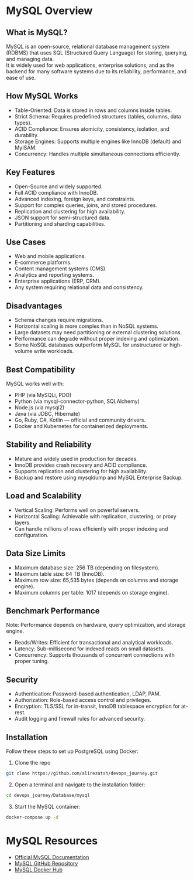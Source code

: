 # MySQL Overview

## What is MySQL?
MySQL is an open-source, relational database management system (RDBMS) that uses SQL (Structured Query Language) for storing, querying, and managing data.  
It is widely used for web applications, enterprise solutions, and as the backend for many software systems due to its reliability, performance, and ease of use.


## How MySQL Works
- Table-Oriented: Data is stored in rows and columns inside tables.
- Strict Schema: Requires predefined structures (tables, columns, data types).
- ACID Compliance: Ensures atomicity, consistency, isolation, and durability.
- Storage Engines: Supports multiple engines like InnoDB (default) and MyISAM.
- Concurrency: Handles multiple simultaneous connections efficiently.


## Key Features
- Open-Source and widely supported.
- Full ACID compliance with InnoDB.
- Advanced indexing, foreign keys, and constraints.
- Support for complex queries, joins, and stored procedures.
- Replication and clustering for high availability.
- JSON support for semi-structured data.
- Partitioning and sharding capabilities.


## Use Cases
- Web and mobile applications.
- E-commerce platforms.
- Content management systems (CMS).
- Analytics and reporting systems.
- Enterprise applications (ERP, CRM).
- Any system requiring relational data and consistency.


## Disadvantages
- Schema changes require migrations.
- Horizontal scaling is more complex than in NoSQL systems.
- Large datasets may need partitioning or external clustering solutions.
- Performance can degrade without proper indexing and optimization.
- Some NoSQL databases outperform MySQL for unstructured or high-volume write workloads.


## Best Compatibility
MySQL works well with:
- PHP (via MySQLi, PDO)
- Python (via mysql-connector-python, SQLAlchemy)
- Node.js (via mysql2)
- Java (via JDBC, Hibernate)
- Go, Ruby, C#, Kotlin — official and community drivers.
- Docker and Kubernetes for containerized deployments.


## Stability and Reliability
- Mature and widely used in production for decades.
- InnoDB provides crash recovery and ACID compliance.
- Supports replication and clustering for high availability.
- Backup and restore using mysqldump and MySQL Enterprise Backup.


## Load and Scalability
- Vertical Scaling: Performs well on powerful servers.
- Horizontal Scaling: Achievable with replication, clustering, or proxy layers.
- Can handle millions of rows efficiently with proper indexing and configuration.


## Data Size Limits
- Maximum database size: 256 TB (depending on filesystem).
- Maximum table size: 64 TB (InnoDB).
- Maximum row size: 65,535 bytes (depends on columns and storage engine).
- Maximum columns per table: 1017 (depends on storage engine).


## Benchmark Performance
Note: Performance depends on hardware, query optimization, and storage engine.

- Reads/Writes: Efficient for transactional and analytical workloads.
- Latency: Sub-millisecond for indexed reads on small datasets.
- Concurrency: Supports thousands of concurrent connections with proper tuning.


## Security
- Authentication: Password-based authentication, LDAP, PAM.
- Authorization: Role-based access control and privileges.
- Encryption: TLS/SSL for in-transit, InnoDB tablespace encryption for at-rest.
- Audit logging and firewall rules for advanced security.


## Installation

Follow these steps to set up PostgreSQL using Docker:

1. Clone the repo

```bash
git clone https://github.com/alirezatsh/devops_journey.git

```
2. Open a terminal and navigate to the installation folder:

```bash
cd devops_journey/Database/mysql
```

3. Start the MySQL container:

```bash
docker-compose up -d
```


# MySQL Resources

- [Official MySQL Documentation](https://dev.mysql.com/doc/)
- [MySQL GitHub Repository](https://github.com/mysql/mysql-server)
- [MySQL Docker Hub](https://hub.docker.com/_/mysql)
